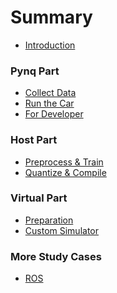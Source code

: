 <!--
 * @Author: Sauron Wu
 * @GitHub: wutianze
 * @Email: 1369130123qq@gmail.com
 * @Date: 2019-10-25 18:08:27
 * @LastEditors: Please set LastEditors
 * @LastEditTime: 2019-10-31 14:34:48
 * @Description: 
 -->
# Summary

* [Introduction](README.md)
### Pynq Part
* [Collect Data](Pynq-Z2_AD_Car/pynq-guide/collect_guide.md)
* [Run the Car](Pynq-Z2_AD_Car/pynq-guide/run_guide.md)
* [For Developer](Pynq-Z2_AD_Car/pynq-guide/developer_guide_pynq.md)
### Host Part
* [Preprocess & Train](Pynq-Z2_AD_Car/host-guide/preprocess_train.md)
* [Quantize & Compile](Pynq-Z2_AD_Car/host-guide/quantize_compile.md)
### Virtual Part
* [Preparation](Pynq-Z2_AD_Car/virtual-guide/README.md)
* [Custom Simulator](Pynq-Z2_AD_Car/virtual-guide/custom_simulator.md)
### More Study Cases
* [ROS](Pynq-Z2_AD_Car/more-study/ros.md)

